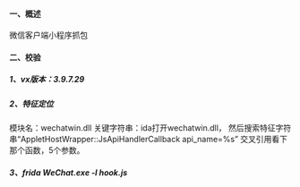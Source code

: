 #### 一、概述
微信客户端小程序抓包

#### 二、校验
##### 1、vx版本：3.9.7.29
##### 2、特征定位
模块名：wechatwin.dll
关键字符串：ida打开wechatwin.dll， 然后搜索特征字符串“AppletHostWrapper::JsApiHandlerCallback api_name=%s” 交叉引用看下那个函数，5个参数。
##### 3、frida WeChat.exe -l hook.js